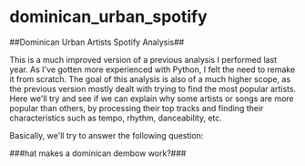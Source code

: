 # dominican_urban_spotify

##Dominican Urban Artists Spotify Analysis##

This is a much improved version of a previous analysis I performed last year. As I've gotten more experienced with Python, I felt the need to remake it from scratch. The goal of this analysis is also of a much higher scope, as the previous version mostly dealt with trying to find the most popular artists. Here we'll try and see if we can explain why some artists or songs are more popular than others, by processing their top tracks and finding their characteristics such as tempo, rhythm, danceability, etc.

Basically, we'll try to answer the following question:

###hat makes a dominican dembow work?###
